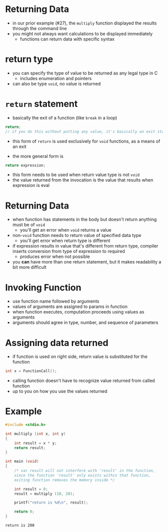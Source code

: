 # Returning Data
- in our prior example (#27), the `multiply` function displayed the results through the command line
- you might not always want calculations to be displayed immediately
    - functions can return data with specific syntax
# return type
- you can specify the type of value to be returned as any legal type in C
    - includes enumeration and pointers
- can also be type `void`, no value is returned
# `return` statement
- basically the exit of a function (like `break` in a loop)
```c
return;
// if you do this without putting any value, it's basically an exit statement
```
- this form of `return` is used exclusively for `void` functions, as a means of an exit

- the more general form is
```c
return expression;
```
- this form needs to be used when return value type is not `void`
- the value returned from the invocation is the value that results when expression is eval
# Returning Data
- when function has statements in the body but doesn't return anything must be of `void`
    - you'll get an error when `void` returns a value
- non-`void` function needs to return value of specified data type
    - you'll get error when return type is different
- if expression results in value that's different from return type, compiler inserts conversion from type of expression to required
    - produces error when not possible
- you **can** have more than one return statement, but it makes readability a bit more difficult
# Invoking Function
- use function name followed by arguments
- values of arguments are assigned to params in function
- when function executes, computation proceeds using values as arguments
- arguments should agree in type, number, and sequence of parameters
# Assigning data returned
- if function is used on right side, return value is substituted for the function
```c
int x = FunctionCall();
```
- calling function doesn't have to recognize value returned from called function
- up to you on how you use the values returned
# Example
```c
#include <stdio.h>

int multiply (int x, int y)
{
    int result = x * y;
    return result;
}

int main (void)
{
    /* var result will not interfere with 'result' in the function, 
    since the function 'result' only exists within that function, 
    exiting function removes the memory inside */

    int result = 0;
    result = multiply (10, 20);

    printf("return is %d\n", result);

    return 0;
}
```

```
return is 200
```